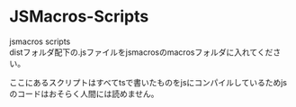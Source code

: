 # JSMacros-Scripts
jsmacros scripts  
distフォルダ配下の.jsファイルをjsmacrosのmacrosフォルダに入れてください。

ここにあるスクリプトはすべてtsで書いたものをjsにコンパイルしているためjsのコードはおそらく人間には読めません。